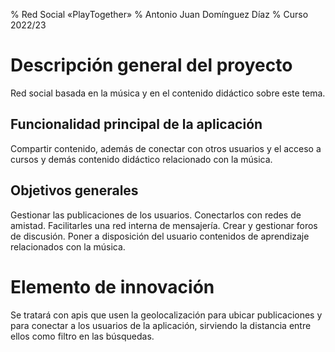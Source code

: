 % Red Social «PlayTogether»
% Antonio Juan Domínguez Díaz
% Curso 2022/23

# Descripción general del proyecto
Red social basada en la música y en el contenido didáctico sobre este tema.

## Funcionalidad principal de la aplicación

Compartir contenido, además de conectar con otros usuarios y el acceso a cursos y demás contenido didáctico relacionado con la música.

## Objetivos generales

Gestionar las publicaciones de los usuarios.
Conectarlos con redes de amistad.
Facilitarles una red interna de mensajería.
Crear y gestionar foros de discusión.
Poner a disposición del usuario contenidos de aprendizaje relacionados con la música.


# Elemento de innovación

Se tratará con apis que usen la geolocalización para ubicar publicaciones y para conectar a los usuarios de la aplicación, sirviendo la distancia entre ellos como filtro en las búsquedas.
